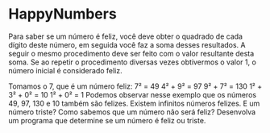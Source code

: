# HappyNumbers

   Para saber se um número é feliz, você deve obter o quadrado de cada dígito
deste número, em seguida você faz a soma desses resultados. A seguir o mesmo
procedimento deve ser feito com o valor resultante desta soma. Se ao repetir o
procedimento diversas vezes obtivermos o valor 1, o número inicial é considerado
feliz.

   Tomamos o 7, que é um número feliz:
   7² = 49
   4² + 9² = 97
   9² + 7² = 130
   1² + 3² + 0² = 10
   1² + 0² = 1
   Podemos observar nesse exemplo que os números 49, 97, 130 e 10 também são
felizes. Existem infinitos números felizes.
   E um número triste? Como sabemos que um número não será feliz?
   Desenvolva um programa que determine se um número é feliz ou triste.